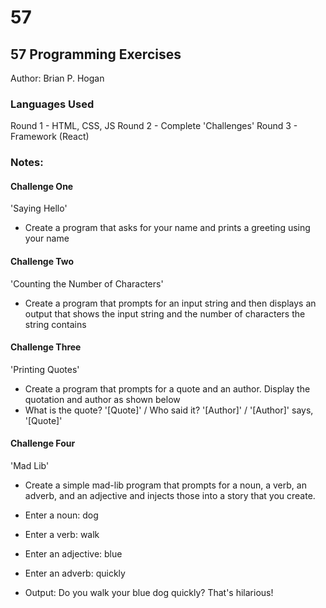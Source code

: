 # 57

## 57 Programming Exercises
Author: Brian P. Hogan

### Languages Used
Round 1 - HTML, CSS, JS
Round 2 - Complete 'Challenges'
Round 3 - Framework (React) 

### Notes:

#### Challenge One
'Saying Hello'
- Create a program that asks for your name and prints a greeting using your name

#### Challenge Two
'Counting the Number of Characters'
- Create a program that prompts for an input string and then displays an output that shows the input string and the number of characters the string contains

#### Challenge Three
'Printing Quotes'
- Create a program that prompts for a quote and an author. Display the quotation and author as shown below
- What is the quote? '[Quote]' / Who said it? '[Author]' / '[Author]' says, '[Quote]'

#### Challenge Four
'Mad Lib'
- Create a simple mad-lib program that prompts for a noun, a verb, an adverb, and an adjective and injects those into a story that you create.

- Enter a noun: dog
- Enter a verb: walk
- Enter an adjective: blue
- Enter an adverb: quickly
- Output: Do you walk your blue dog quickly? That's hilarious!
